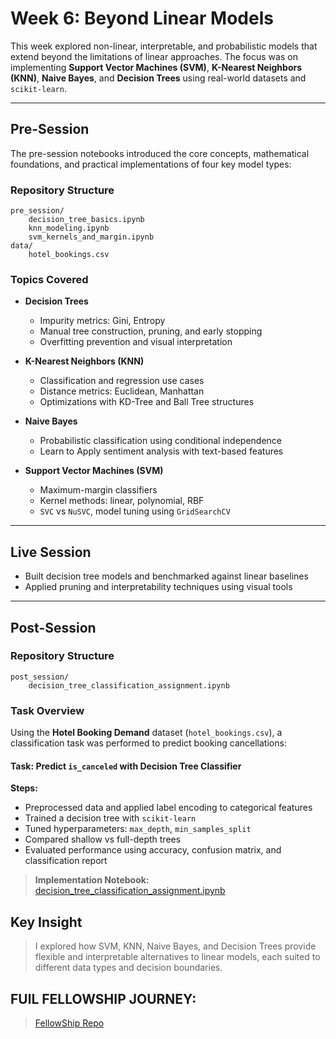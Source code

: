 # Week 6: Beyond Linear Models

This week explored non-linear, interpretable, and probabilistic models that extend beyond the limitations of linear approaches. The focus was on implementing **Support Vector Machines (SVM)**, **K-Nearest Neighbors (KNN)**, **Naive Bayes**, and **Decision Trees** using real-world datasets and `scikit-learn`.

---

## Pre-Session

The pre-session notebooks introduced the core concepts, mathematical foundations, and practical implementations of four key model types:

### Repository Structure

```
pre_session/
    decision_tree_basics.ipynb
    knn_modeling.ipynb
    svm_kernels_and_margin.ipynb
data/
    hotel_bookings.csv
```

### Topics Covered

* **Decision Trees**
  - Impurity metrics: Gini, Entropy
  - Manual tree construction, pruning, and early stopping
  - Overfitting prevention and visual interpretation

* **K-Nearest Neighbors (KNN)**
  - Classification and regression use cases
  - Distance metrics: Euclidean, Manhattan
  - Optimizations with KD-Tree and Ball Tree structures

* **Naive Bayes**
  - Probabilistic classification using conditional independence
  - Learn to Apply sentiment analysis with text-based features

* **Support Vector Machines (SVM)**
  - Maximum-margin classifiers
  - Kernel methods: linear, polynomial, RBF
  - `SVC` vs `NuSVC`, model tuning using `GridSearchCV`

---

## Live Session

* Built decision tree models and benchmarked against linear baselines
* Applied pruning and interpretability techniques using visual tools

---

## Post-Session

### Repository Structure

```
post_session/
    decision_tree_classification_assignment.ipynb
```

### Task Overview

Using the **Hotel Booking Demand** dataset (`hotel_bookings.csv`), a classification task was performed to predict booking cancellations:

#### Task: Predict `is_canceled` with Decision Tree Classifier

**Steps:**

* Preprocessed data and applied label encoding to categorical features
* Trained a decision tree with `scikit-learn`
* Tuned hyperparameters: `max_depth`, `min_samples_split`
* Compared shallow vs full-depth trees
* Evaluated performance using accuracy, confusion matrix, and classification report

> **Implementation Notebook:**
> [decision\_tree\_classification\_assignment.ipynb](post_session/decision_tree_classification_assignment.ipynb)



## Key Insight

> I explored how SVM, KNN, Naive Bayes, and Decision Trees provide flexible and interpretable alternatives to linear models, each suited to different data types and decision boundaries.


## FUlL FELLOWSHIP JOURNEY: 
> [FellowShip Repo](https://github.com/KushalRegmi61/AI_Fellowship_FuseMachines/tree/master)
